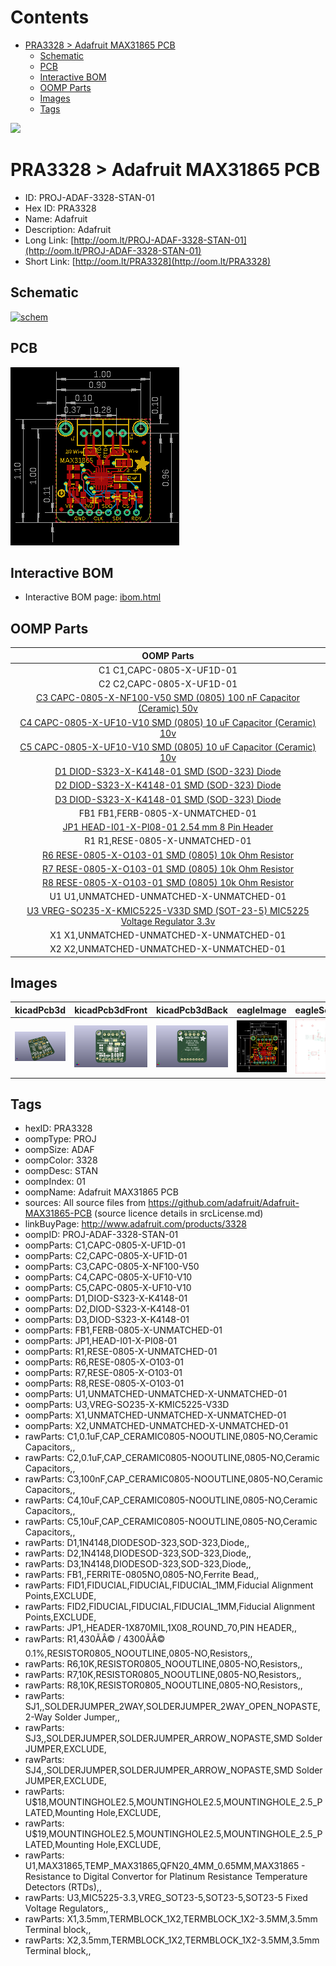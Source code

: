 



Contents
========

* [PRA3328 > Adafruit MAX31865 PCB](#pra3328--adafruit-max31865-pcb)
	* [Schematic](#schematic)
	* [PCB](#pcb)
	* [Interactive BOM](#interactive-bom)
	* [OOMP Parts](#oomp-parts)
	* [Images](#images)
	* [Tags](#tags)
  
![][im]
# PRA3328 > Adafruit MAX31865 PCB

- ID: PROJ-ADAF-3328-STAN-01
- Hex ID: PRA3328
- Name: Adafruit
- Description: Adafruit
- Long Link: [http://oom.lt/PROJ-ADAF-3328-STAN-01](http://oom.lt/PROJ-ADAF-3328-STAN-01)
- Short Link: [http://oom.lt/PRA3328](http://oom.lt/PRA3328)

## Schematic
  
[![schem](eagleSchemImage.png)](eagleSchemImage.png)
## PCB
  
[![pcb](eagleImage.png)](eagleImage.png)
## Interactive BOM

- Interactive BOM page: [ibom.html](https://htmlpreview.github.io/?https://github.com/oomlout/oomlout_OOMP_projects/blob/main/PROJ-ADAF-3328-STAN-01/kicad/bom/ibom.html)

## OOMP Parts
  

|OOMP Parts|
| :---: |
|C1 C1,CAPC-0805-X-UF1D-01|
|C2 C2,CAPC-0805-X-UF1D-01|
|[C3 CAPC-0805-X-NF100-V50 SMD (0805) 100 nF Capacitor (Ceramic) 50v](https://github.com/oomlout/oomlout_OOMP_parts/tree/main/CAPC-0805-X-NF100-V50/)|
|[C4 CAPC-0805-X-UF10-V10 SMD (0805) 10 uF Capacitor (Ceramic) 10v](https://github.com/oomlout/oomlout_OOMP_parts/tree/main/CAPC-0805-X-UF10-V10/)|
|[C5 CAPC-0805-X-UF10-V10 SMD (0805) 10 uF Capacitor (Ceramic) 10v](https://github.com/oomlout/oomlout_OOMP_parts/tree/main/CAPC-0805-X-UF10-V10/)|
|[D1 DIOD-S323-X-K4148-01 SMD (SOD-323) Diode](https://github.com/oomlout/oomlout_OOMP_parts/tree/main/DIOD-S323-X-K4148-01/)|
|[D2 DIOD-S323-X-K4148-01 SMD (SOD-323) Diode](https://github.com/oomlout/oomlout_OOMP_parts/tree/main/DIOD-S323-X-K4148-01/)|
|[D3 DIOD-S323-X-K4148-01 SMD (SOD-323) Diode](https://github.com/oomlout/oomlout_OOMP_parts/tree/main/DIOD-S323-X-K4148-01/)|
|FB1 FB1,FERB-0805-X-UNMATCHED-01|
|[JP1 HEAD-I01-X-PI08-01 2.54 mm 8 Pin Header](https://github.com/oomlout/oomlout_OOMP_parts/tree/main/HEAD-I01-X-PI08-01/)|
|R1 R1,RESE-0805-X-UNMATCHED-01|
|[R6 RESE-0805-X-O103-01 SMD (0805) 10k Ohm Resistor](https://github.com/oomlout/oomlout_OOMP_parts/tree/main/RESE-0805-X-O103-01/)|
|[R7 RESE-0805-X-O103-01 SMD (0805) 10k Ohm Resistor](https://github.com/oomlout/oomlout_OOMP_parts/tree/main/RESE-0805-X-O103-01/)|
|[R8 RESE-0805-X-O103-01 SMD (0805) 10k Ohm Resistor](https://github.com/oomlout/oomlout_OOMP_parts/tree/main/RESE-0805-X-O103-01/)|
|U1 U1,UNMATCHED-UNMATCHED-X-UNMATCHED-01|
|[U3 VREG-SO235-X-KMIC5225-V33D SMD (SOT-23-5) MIC5225 Voltage Regulator 3.3v](https://github.com/oomlout/oomlout_OOMP_parts/tree/main/VREG-SO235-X-KMIC5225-V33D/)|
|X1 X1,UNMATCHED-UNMATCHED-X-UNMATCHED-01|
|X2 X2,UNMATCHED-UNMATCHED-X-UNMATCHED-01|

## Images
  
  

|kicadPcb3d|kicadPcb3dFront|kicadPcb3dBack|eagleImage|eagleSchemImage|
| :---: | :---: | :---: | :---: | :---: |
|[![kicadPcb3d](kicadPcb3d_140.png)](kicadPcb3d.png)|[![kicadPcb3dFront](kicadPcb3dFront_140.png)](kicadPcb3dFront.png)|[![kicadPcb3dBack](kicadPcb3dBack_140.png)](kicadPcb3dBack.png)|[![eagleImage](eagleImage_140.png)](eagleImage.png)|[![eagleSchemImage](eagleSchemImage_140.png)](eagleSchemImage.png)|

## Tags

- hexID: PRA3328
- oompType: PROJ
- oompSize: ADAF
- oompColor: 3328
- oompDesc: STAN
- oompIndex: 01
- oompName: Adafruit MAX31865 PCB
- sources: All source files from https://github.com/adafruit/Adafruit-MAX31865-PCB (source licence details in srcLicense.md)
- linkBuyPage: http://www.adafruit.com/products/3328
- oompID: PROJ-ADAF-3328-STAN-01
- oompParts: C1,CAPC-0805-X-UF1D-01
- oompParts: C2,CAPC-0805-X-UF1D-01
- oompParts: C3,CAPC-0805-X-NF100-V50
- oompParts: C4,CAPC-0805-X-UF10-V10
- oompParts: C5,CAPC-0805-X-UF10-V10
- oompParts: D1,DIOD-S323-X-K4148-01
- oompParts: D2,DIOD-S323-X-K4148-01
- oompParts: D3,DIOD-S323-X-K4148-01
- oompParts: FB1,FERB-0805-X-UNMATCHED-01
- oompParts: JP1,HEAD-I01-X-PI08-01
- oompParts: R1,RESE-0805-X-UNMATCHED-01
- oompParts: R6,RESE-0805-X-O103-01
- oompParts: R7,RESE-0805-X-O103-01
- oompParts: R8,RESE-0805-X-O103-01
- oompParts: U1,UNMATCHED-UNMATCHED-X-UNMATCHED-01
- oompParts: U3,VREG-SO235-X-KMIC5225-V33D
- oompParts: X1,UNMATCHED-UNMATCHED-X-UNMATCHED-01
- oompParts: X2,UNMATCHED-UNMATCHED-X-UNMATCHED-01
- rawParts: C1,0.1uF,CAP_CERAMIC0805-NOOUTLINE,0805-NO,Ceramic Capacitors,,
- rawParts: C2,0.1uF,CAP_CERAMIC0805-NOOUTLINE,0805-NO,Ceramic Capacitors,,
- rawParts: C3,100nF,CAP_CERAMIC0805-NOOUTLINE,0805-NO,Ceramic Capacitors,,
- rawParts: C4,10uF,CAP_CERAMIC0805-NOOUTLINE,0805-NO,Ceramic Capacitors,,
- rawParts: C5,10uF,CAP_CERAMIC0805-NOOUTLINE,0805-NO,Ceramic Capacitors,,
- rawParts: D1,1N4148,DIODESOD-323,SOD-323,Diode,,
- rawParts: D2,1N4148,DIODESOD-323,SOD-323,Diode,,
- rawParts: D3,1N4148,DIODESOD-323,SOD-323,Diode,,
- rawParts: FB1,,FERRITE-0805NO,0805-NO,Ferrite Bead,,
- rawParts: FID1,FIDUCIAL,FIDUCIAL,FIDUCIAL_1MM,Fiducial Alignment Points,EXCLUDE,
- rawParts: FID2,FIDUCIAL,FIDUCIAL,FIDUCIAL_1MM,Fiducial Alignment Points,EXCLUDE,
- rawParts: JP1,,HEADER-1X870MIL,1X08_ROUND_70,PIN HEADER,,
- rawParts: R1,430ÃÂ© / 4300ÃÂ© 0.1%,RESISTOR0805_NOOUTLINE,0805-NO,Resistors,,
- rawParts: R6,10K,RESISTOR0805_NOOUTLINE,0805-NO,Resistors,,
- rawParts: R7,10K,RESISTOR0805_NOOUTLINE,0805-NO,Resistors,,
- rawParts: R8,10K,RESISTOR0805_NOOUTLINE,0805-NO,Resistors,,
- rawParts: SJ1,,SOLDERJUMPER_2WAY,SOLDERJUMPER_2WAY_OPEN_NOPASTE,2-Way Solder Jumper,,
- rawParts: SJ3,,SOLDERJUMPER,SOLDERJUMPER_ARROW_NOPASTE,SMD Solder JUMPER,EXCLUDE,
- rawParts: SJ4,,SOLDERJUMPER,SOLDERJUMPER_ARROW_NOPASTE,SMD Solder JUMPER,EXCLUDE,
- rawParts: U$18,MOUNTINGHOLE2.5,MOUNTINGHOLE2.5,MOUNTINGHOLE_2.5_PLATED,Mounting Hole,EXCLUDE,
- rawParts: U$19,MOUNTINGHOLE2.5,MOUNTINGHOLE2.5,MOUNTINGHOLE_2.5_PLATED,Mounting Hole,EXCLUDE,
- rawParts: U1,MAX31865,TEMP_MAX31865,QFN20_4MM_0.65MM,MAX31865 - Resistance to Digital Convertor for Platinum  Resistance Temperature Detectors (RTDs),,
- rawParts: U3,MIC5225-3.3,VREG_SOT23-5,SOT23-5,SOT23-5 Fixed Voltage Regulators,,
- rawParts: X1,3.5mm,TERMBLOCK_1X2,TERMBLOCK_1X2-3.5MM,3.5mm Terminal block,,
- rawParts: X2,3.5mm,TERMBLOCK_1X2,TERMBLOCK_1X2-3.5MM,3.5mm Terminal block,,



[im]: kicadPcb3d_450.png
